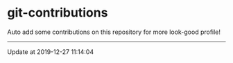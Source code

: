 # git-contributions

Auto add some contributions on this repository for more look-good profile!

---

Update at 2019-12-27 11:14:04
